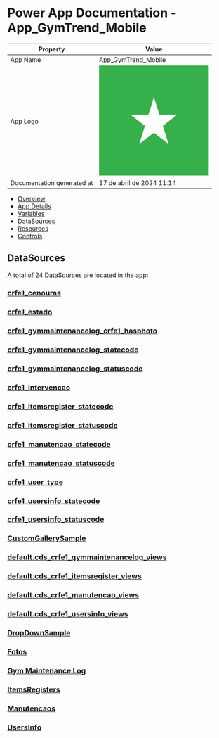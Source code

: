 ﻿# Power App Documentation \- App\_GymTrend\_Mobile

| Property                   | Value                                   |
| -------------------------- | --------------------------------------- |
| App Name                   | App\_GymTrend\_Mobile                   |
| App Logo                   | ![App Logo](resources/applogoSmall.png) |
| Documentation generated at | 17 de abril de 2024 11:14               |

- [Overview](index-App_GymTrend_Mobile.md)
- [App Details](appdetails-App_GymTrend_Mobile.md)
- [Variables](variables-App_GymTrend_Mobile.md)
- [DataSources](datasources-App_GymTrend_Mobile.md)
- [Resources](resources-App_GymTrend_Mobile.md)
- [Controls](controls-App_GymTrend_Mobile.md)

## DataSources

A total of 24 DataSources are located in the app:

### [crfe1\_cenouras](datasource-crfe1_cenouras-App_GymTrend_Mobile.md)

### [crfe1\_estado](datasource-crfe1_estado-App_GymTrend_Mobile.md)

### [crfe1\_gymmaintenancelog\_crfe1\_hasphoto](datasource-crfe1_gymmaintenancelog_crfe1_hasphoto-App_GymTrend_Mobile.md)

### [crfe1\_gymmaintenancelog\_statecode](datasource-crfe1_gymmaintenancelog_statecode-App_GymTrend_Mobile.md)

### [crfe1\_gymmaintenancelog\_statuscode](datasource-crfe1_gymmaintenancelog_statuscode-App_GymTrend_Mobile.md)

### [crfe1\_intervencao](datasource-crfe1_intervencao-App_GymTrend_Mobile.md)

### [crfe1\_itemsregister\_statecode](datasource-crfe1_itemsregister_statecode-App_GymTrend_Mobile.md)

### [crfe1\_itemsregister\_statuscode](datasource-crfe1_itemsregister_statuscode-App_GymTrend_Mobile.md)

### [crfe1\_manutencao\_statecode](datasource-crfe1_manutencao_statecode-App_GymTrend_Mobile.md)

### [crfe1\_manutencao\_statuscode](datasource-crfe1_manutencao_statuscode-App_GymTrend_Mobile.md)

### [crfe1\_user\_type](datasource-crfe1_user_type-App_GymTrend_Mobile.md)

### [crfe1\_usersinfo\_statecode](datasource-crfe1_usersinfo_statecode-App_GymTrend_Mobile.md)

### [crfe1\_usersinfo\_statuscode](datasource-crfe1_usersinfo_statuscode-App_GymTrend_Mobile.md)

### [CustomGallerySample](datasource-CustomGallerySample-App_GymTrend_Mobile.md)

### [default.cds\_crfe1\_gymmaintenancelog\_views](datasource-default.cds_crfe1_gymmaintenancelog_views-App_GymTrend_Mobile.md)

### [default.cds\_crfe1\_itemsregister\_views](datasource-default.cds_crfe1_itemsregister_views-App_GymTrend_Mobile.md)

### [default.cds\_crfe1\_manutencao\_views](datasource-default.cds_crfe1_manutencao_views-App_GymTrend_Mobile.md)

### [default.cds\_crfe1\_usersinfo\_views](datasource-default.cds_crfe1_usersinfo_views-App_GymTrend_Mobile.md)

### [DropDownSample](datasource-DropDownSample-App_GymTrend_Mobile.md)

### [Fotos](datasource-Fotos-App_GymTrend_Mobile.md)

### [Gym Maintenance Log](datasource-Gym-Maintenance-Log-App_GymTrend_Mobile.md)

### [ItemsRegisters](datasource-ItemsRegisters-App_GymTrend_Mobile.md)

### [Manutencaos](datasource-Manutencaos-App_GymTrend_Mobile.md)

### [UsersInfo](datasource-UsersInfo-App_GymTrend_Mobile.md)
